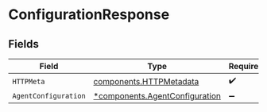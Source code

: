 # ConfigurationResponse


## Fields

| Field                                                                           | Type                                                                            | Required                                                                        | Description                                                                     |
| ------------------------------------------------------------------------------- | ------------------------------------------------------------------------------- | ------------------------------------------------------------------------------- | ------------------------------------------------------------------------------- |
| `HTTPMeta`                                                                      | [components.HTTPMetadata](../../models/components/httpmetadata.md)              | :heavy_check_mark:                                                              | N/A                                                                             |
| `AgentConfiguration`                                                            | [*components.AgentConfiguration](../../models/components/agentconfiguration.md) | :heavy_minus_sign:                                                              | successful                                                                      |